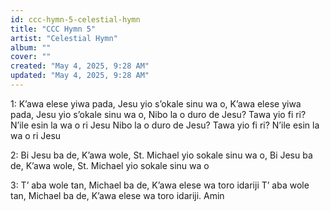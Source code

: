 ```yaml
---
id: ccc-hymn-5-celestial-hymn
title: "CCC Hymn 5"
artist: "Celestial Hymn"
album: ""
cover: ""
created: "May 4, 2025, 9:28 AM"
updated: "May 4, 2025, 9:28 AM"
---
```


1: K’awa elese yiwa pada,
Jesu yio s’okale sinu wa o,
K’awa elese yiwa pada,
Jesu yio s’okale sinu wa o,
Nibo la o duro de Jesu?
Tawa yio fi ri?
N’ile esin la wa o ri Jesu
Nibo la o duro de Jesu?
Tawa yio fi ri?
N’ile esin la wa o ri Jesu

2: Bi Jesu ba de, K’awa wole,
St. Michael yio sokale sinu wa o,
Bi Jesu ba de, K’awa wole,
St. Michael yio sokale sinu wa o

3: T’ aba wole tan, Michael ba de,
K’awa elese wa toro idariji
T’ aba wole tan, Michael ba de,
K’awa elese wa toro idariji. 
Amin